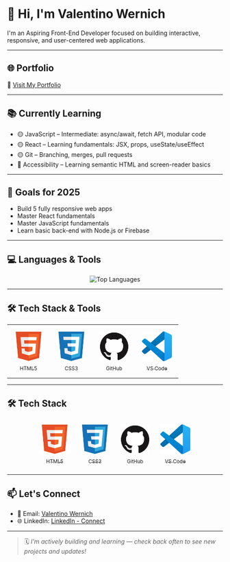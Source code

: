 # 👋 Hi, I'm Valentino Wernich

I'm an Aspiring Front-End Developer focused on building interactive, responsive, and user-centered web applications.

---

## 🌐 Portfolio

🔗 [Visit My Portfolio](https://the-wernich.github.io/my-portfolio/)

---

## 📚 Currently Learning

- 🟡 JavaScript – Intermediate: async/await, fetch API, modular code
- 🟡 React – Learning fundamentals: JSX, props, useState/useEffect
- 🟡 Git – Branching, merges, pull requests
- 🔵 Accessibility – Learning semantic HTML and screen-reader basics

---

## 🎯 Goals for 2025

- Build 5 fully responsive web apps
- Master React fundamentals
- Master JavaScript fundamentals
- Learn basic back-end with Node.js or Firebase

---

## 💻 Languages & Tools

<p align="center">
  <img 
  src="https://github-readme-stats.vercel.app/api/top-langs/?username=the-wernich&layout=compact&theme=tokyonight" alt="Top Languages">
</p>

---

## 🛠️ Tech Stack & Tools

<table align="center" border="0">
  <tr>
    <td align="center" style="padding: 15px;">
      <a href="https://developer.mozilla.org/en-US/docs/Web/HTML" target="_blank">
        <img src="https://raw.githubusercontent.com/devicons/devicon/master/icons/html5/html5-original.svg" width="70" alt="HTML5"/><br>
        <sub>HTML5</sub>
      </a>
    </td>
    <td align="center" style="padding: 15px;">
      <a href="https://developer.mozilla.org/en-US/docs/Web/CSS" target="_blank">
        <img src="https://raw.githubusercontent.com/devicons/devicon/master/icons/css3/css3-original.svg" width="70" alt="CSS3"/><br>
        <sub>CSS3</sub>
      </a>
    </td>
    <td align="center" style="padding: 15px;">
      <a href="https://github.com" target="_blank">
        <img src="https://raw.githubusercontent.com/devicons/devicon/master/icons/github/github-original.svg" width="70" alt="GitHub"/><br>
        <sub>GitHub</sub>
      </a>
    </td>
    <td align="center" style="padding: 15px;">
      <a href="https://code.visualstudio.com/" target="_blank">
        <img src="https://raw.githubusercontent.com/devicons/devicon/master/icons/vscode/vscode-original.svg" width="70" alt="VS Code"/><br>
        <sub>VS Code</sub>
      </a>
    </td>
  </tr>
</table>

---

## 🛠️ Tech Stack

<div align="center">
  <div style="display: inline-flex; text-align: center; margin: 10px;">
    <a href="https://developer.mozilla.org/en-US/docs/Web/HTML" target="_blank">
      <img src="https://raw.githubusercontent.com/devicons/devicon/master/icons/html5/html5-original.svg" width="70" alt="HTML5"/><br>
      <sub>HTML5</sub>
    </a>
  </div>
  <div style="display: inline-flex; text-align: center; margin: 10px;">
    <a href="https://developer.mozilla.org/en-US/docs/Web/CSS" target="_blank">
      <img src="https://raw.githubusercontent.com/devicons/devicon/master/icons/css3/css3-original.svg" width="70" alt="CSS3"/><br>
      <sub>CSS3</sub>
    </a>
  </div>
  <div style="display: inline-flex; text-align: center; margin: 10px;">
    <a href="https://github.com" target="_blank">
      <img src="https://raw.githubusercontent.com/devicons/devicon/master/icons/github/github-original.svg" width="70" alt="GitHub"/><br>
      <sub>GitHub</sub>
    </a>
  </div>
  <div style="display: inline-flex; text-align: center; margin: 10px;">
    <a href="https://code.visualstudio.com/" target="_blank">
      <img src="https://raw.githubusercontent.com/devicons/devicon/master/icons/vscode/vscode-original.svg" width="70" alt="VS Code"/><br>
      <sub>VS Code</sub>
    </a>
  </div>
</div>

---

## 📫 Let's Connect

- 📧 Email: [Valentino Wernich](mailto:valentino.wernich@outlook.com)
- 🌐 LinkedIn: [LinkedIn - Connect](https://linkedin.com/in/valentino-wernich)

---

> 🗓️ _I’m actively building and learning — check back often to see new projects and updates!_
